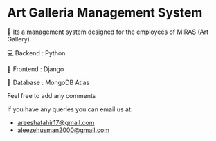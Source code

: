 # Art Galleria Management System

🎨 Its a management system designed for the employees of MIRAS (Art Gallery). 

💻 Backend : Python

📱 Frontend : Django 

🏬 Database : MongoDB Atlas

Feel free to add any comments

If you have any queries you can email us at:
* areeshatahir17@gmail.com
* aleezehusman2000@gmail.com
